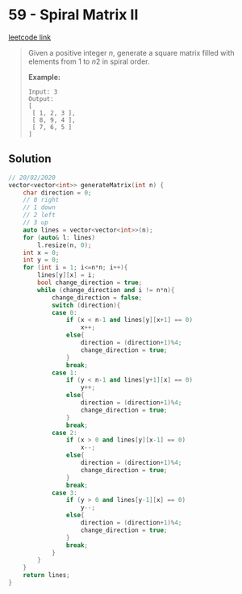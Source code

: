 # 59 - Spiral Matrix II

[leetcode link](https://leetcode.com/problems/spiral-matrix-ii/)

> Given a positive integer *n*, generate a square matrix filled with elements from 1 to *n*2 in spiral order.
>
> **Example:**
>
> ```
> Input: 3
> Output:
> [
>  [ 1, 2, 3 ],
>  [ 8, 9, 4 ],
>  [ 7, 6, 5 ]
> ]
> ```

## Solution

```cpp
// 20/02/2020
vector<vector<int>> generateMatrix(int n) {
    char direction = 0; 
    // 0 right
    // 1 down
    // 2 left
    // 3 up
    auto lines = vector<vector<int>>(n);
    for (auto& l: lines)
        l.resize(n, 0);
    int x = 0;
    int y = 0;
    for (int i = 1; i<=n*n; i++){
        lines[y][x] = i;
        bool change_direction = true;
        while (change_direction and i != n*n){
            change_direction = false;
            switch (direction){
            case 0:
                if (x < n-1 and lines[y][x+1] == 0)
                    x++;
                else{
                    direction = (direction+1)%4;
                    change_direction = true;
                }
                break;
            case 1:
                if (y < n-1 and lines[y+1][x] == 0)
                    y++;
                else{
                    direction = (direction+1)%4;
                    change_direction = true;
                }
                break;
            case 2:
                if (x > 0 and lines[y][x-1] == 0)
                    x--;
                else{
                    direction = (direction+1)%4;
                    change_direction = true;
                }
                break;
            case 3: 
                if (y > 0 and lines[y-1][x] == 0)
                    y--;
                else{
                    direction = (direction+1)%4;
                    change_direction = true;
                }
                break;
            }
        }
    }    
    return lines;
}
```